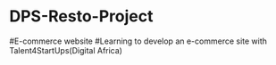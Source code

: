 # DPS-Resto-Project

#E-commerce website
#Learning to develop an e-commerce site with Talent4StartUps(Digital Africa)
